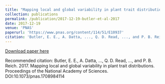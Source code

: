 ```yaml
---
title: "Mapping local and global variability in plant trait distributions"
collection: publications
permalink: /publication/2017-12-19-butler-et-al-2017
date: 2017-12-19
venue: 'PNAS'
paperurl: 'https://www.pnas.org/content/114/51/E10937'
citation: 'Butler, E. E., A. Datta, ..., Q. D. Read, ..., and P. B. Reich. 2017. Mapping local and global variability in plant trait distributions. Proceedings of the National Academy of Sciences. DOI:10.1073/pnas.1708984114 '
---
```

[Download paper here](https://www.pnas.org/content/114/51/E10937)

Recommended citation: Butler, E. E., A. Datta, ..., Q. D. Read, ..., and P. B. Reich. 2017. Mapping local and global variability in plant trait distributions. Proceedings of the National Academy of Sciences. DOI:10.1073/pnas.1708984114 
